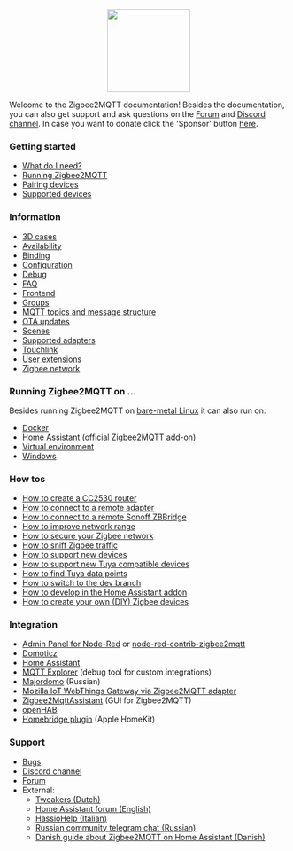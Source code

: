 ---
---
<div align="center">
    <a href="https://github.com/koenkk/zigbee2mqtt">
        <img width="150" height="150" src="images/logo.png">
    </a>
</div>

Welcome to the Zigbee2MQTT documentation! Besides the documentation, you can also get support and ask questions on the [Forum](https://github.com/Koenkk/zigbee2mqtt/discussions) and [Discord channel](https://discord.gg/NyseBeK). In case you want to donate click the 'Sponsor' button [here](https://github.com/Koenkk/zigbee2mqtt).

### Getting started
* [What do I need?](getting_started/what_do_i_need.md)
* [Running Zigbee2MQTT](getting_started/running_zigbee2mqtt.md)
* [Pairing devices](getting_started/pairing_devices.md)
* [Supported devices](information/supported_devices.md)

### Information
* [3D cases](information/3d_cases.md)
* [Availability](information/availability.md)
* [Binding](information/binding.md)
* [Configuration](information/configuration.md)
* [Debug](information/debug.md)
* [FAQ](information/FAQ.md)
* [Frontend](information/frontend.md)
* [Groups](information/groups.md)
* [MQTT topics and message structure](information/mqtt_topics_and_message_structure.md)
* [OTA updates](information/ota_updates.md)
* [Scenes](information/scenes.md)
* [Supported adapters](information/supported_adapters.md)
* [Touchlink](information/touchlink.md)
* [User extensions](information/user_extensions.md)
* [Zigbee network](information/zigbee_network.md)

### Running Zigbee2MQTT on ...
Besides running Zigbee2MQTT on [bare-metal Linux](getting_started/running_zigbee2mqtt.md) it can also run on:
* [Docker](information/docker.md)
* [Home Assistant (official Zigbee2MQTT add-on)](https://github.com/zigbee2mqtt/hassio-zigbee2mqtt)
* [Virtual environment](information/virtual_environment.md)
* [Windows](information/windows.md)

### How tos
* [How to create a CC2530 router](how_tos/how_to_create_a_cc2530_router.md)
* [How to connect to a remote adapter](how_tos/how_to_connect_to_a_remote_adapter.md)
* [How to connect to a remote Sonoff ZBBridge](how_tos/how_to_connect_to_a_remote_sonoff_zbbridge.md)
* [How to improve network range](how_tos/how_to_improve_network_range_and_stability.md)
* [How to secure your Zigbee network](how_tos/how_to_secure_network.md)
* [How to sniff Zigbee traffic](how_tos/how_to_sniff_zigbee_traffic.md)
* [How to support new devices](how_tos/how_to_support_new_devices.md)
* [How to support new Tuya compatible devices](how_tos/how_to_support_new_tuya_devices.md)
* [How to find Tuya data points](how_tos/how_to_find_tuya_data_points.md)
* [How to switch to the dev branch](how_tos/how-to-switch-to-dev-branch.md)
* [How to develop in the Home Assistant addon](https://github.com/zigbee2mqtt/hassio-zigbee2mqtt/blob/master/CONTRIBUTING.md)
* [How to create your own (DIY) Zigbee devices](https://diyruz.github.io/)

### Integration
* [Admin Panel for Node-Red](https://github.com/ben423423n32j14e/zigbee2mqttadminpanel) or [node-red-contrib-zigbee2mqtt ](https://flows.nodered.org/node/node-red-contrib-zigbee2mqtt)
* [Domoticz](https://github.com/stas-demydiuk/domoticz-zigbee2mqtt-plugin)
* [Home Assistant](integration/home_assistant.md)
* [MQTT Explorer](https://mqtt-explorer.com) (debug tool for custom integrations)
* [Majordomo](https://github.com/directman66/majordomo-zigbee2mqtt/) (Russian)
* [Mozilla IoT WebThings Gateway via Zigbee2MQTT adapter](https://github.com/kabbi/zigbee2mqtt-adapter)
* [Zigbee2MqttAssistant](https://github.com/yllibed/Zigbee2MqttAssistant) (GUI for Zigbee2MQTT)
* [openHAB](https://community.openhab.org/t/howto-use-zigbee2mqtt-with-openhab-removing-proprietary-bridges-gateways/48768)
* [Homebridge plugin](https://github.com/itavero/homebridge-z2m/#readme) (Apple HomeKit)

### Support
* [Bugs](https://github.com/koenkk/zigbee2mqtt/issues)
* [Discord channel](https://discord.gg/NyseBeK)
* [Forum](https://github.com/Koenkk/zigbee2mqtt/discussions)
* External:
  * [Tweakers (Dutch)](https://gathering.tweakers.net/forum/list_messages/1901662)
  * [Home Assistant forum (English)](https://community.home-assistant.io/t/zigbee2mqtt-getting-rid-of-your-proprietary-zigbee-bridges-xiaomi-hue-tradfri/52108)
  * [HassioHelp (Italian)](https://hassiohelp.eu/2019/04/14/indice/#ZigBee)
  * [Russian community telegram chat (Russian)](https://t.me/zigbeer)
  * [Danish guide about Zigbee2MQTT on Home Assistant (Danish)](https://robotnet.dk/2020/installer-mosquitto-mqtt-broker-og-zigbee2mqtt.html)
